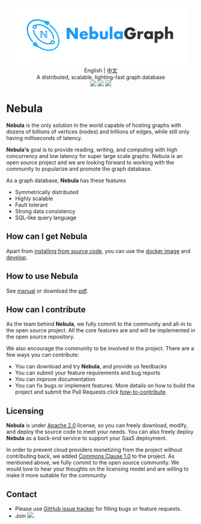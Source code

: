 <p align="center">
  <img src="docs/logo.png"/>
  <br> English | <a href="README-CN.md">中文</a>
  <br>A distributed, scalable, lighting-fast graph database
  <br>
  <img src="https://github.com/vesoft-inc/nebula/workflows/build/badge.svg" />
  <img src="https://github.com/vesoft-inc/nebula/workflows/docker/badge.svg" />
  <img src="https://github.com/vesoft-inc/nebula/workflows/package/badge.svg" />
  <br>
</p>

<!-- <p align="center">
  <a href="https://mp.weixin.qq.com/mp/profile_ext?action=home&__biz=MzU2NDkxNjI0NQ==&scene=124#wechat_redirect"><img src="https://img.shields.io/badge/%E5%85%AC%E4%BC%97%E5%8F%B7-wechat-brightgreen" alt="WeiXin"></a>
  <a href="https://www.zhihu.com/org/nebulagraph/activities"><img src="https://img.shields.io/badge/%E7%9F%A5%E4%B9%8E-zhihu-blue" alt="Zhihu"></a>
    <a href="https://weibo.com/p/1006067122684542/home?from=page_100606&mod=TAB#place"><img src="https://img.shields.io/badge/%E5%BE%AE%E5%8D%9A-weibo-red" alt="Sina Weibo"></a>
</p> -->

# Nebula

**Nebula** is the only solution in the world capable of hosting graphs with dozens of billions of vertices (nodes) and trillions of edges, while still only having milliseconds of latency.

**Nebula's** goal is to provide reading, writing, and computing with high concurrency and low latency for super large scale graphs. Nebula is an open source project and we are looking forward to working with the community to popularize and promote the graph database.

As a graph database, **Nebula** has these features

* Symmetrically distributed
* Highly scalable
* Fault tolerant
* Strong data consistency
* SQL-like query language

## How can I get Nebula

Apart from [installing from source code](docs/manual-EN/3.build-develop-and-administration/1.build/1.build-source-code.md), you can use the [docker image](https://hub.docker.com/r/vesoft/nebula-graph) and [develop](https://hub.docker.com/u/vesoft).

## How to use Nebula

See [manual](docs/README.md) or download the [pdf](https://nebula-graph.oss-cn-hangzhou.aliyuncs.com/doc/nebulagraph.pdf).

## How can I contribute

As the team behind **Nebula**, we fully commit to the community and all-in to the open source project. All the core features are and will be implemented in the open source repository.

We also encourage the community to be involved in the project. There are a few ways you can contribute:

* You can download and try **Nebula**, and provide us feedbacks
* You can submit your feature requirements and bug reports
* You can improve documentation
* You can fix bugs or implement features. More details on how to build the project and submit the Pull Requests click [how-to-contribute](docs/manual-EN/4.contributions/how-to-contribute.md).

## Licensing

**Nebula** is under [Apache 2.0](https://www.apache.org/licenses/LICENSE-2.0) license, so you can freely download, modify, and deploy the source code to meet your needs. You can also freely deploy **Nebula** as a back-end service to support your SaaS deployment.

In order to prevent cloud providers monetizing from the project without contributing back, we added [Commons Clause 1.0](https://commonsclause.com/) to the project. As mentioned above, we fully commit to the open source community. We would love to hear your thoughts on the licensing model and are willing to make it more suitable for the community.

## Contact

- Please use [GitHub issue tracker](https://github.com/vesoft-inc/nebula/issues) for filling bugs or feature requests.
- Join [![](https://img.shields.io/badge/slack-nebula-519dd9.svg)](https://nebulagraph.slack.com/archives/DJQC9P0H5/p1557815158000200).
